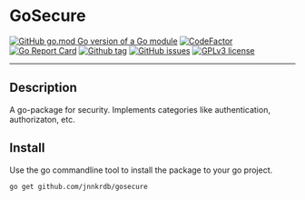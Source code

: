 # GoSecure
[![GitHub go.mod Go version of a Go module](https://img.shields.io/github/go-mod/go-version/jnnkrdb/gosecure)](https://github.com/jnnkrdb/gosecure)
[![CodeFactor](https://www.codefactor.io/repository/github/jnnkrdb/gosecure/badge)](https://www.codefactor.io/repository/github/jnnkrdb/gosecure)
[![Go Report Card](https://goreportcard.com/badge/github.com/jnnkrdb/gosecure)](https://goreportcard.com/report/github.com/jnnkrdb/gosecure)
[![Github tag](https://badgen.net/github/tag/jnnkrdb/gosecure)](https://github.com/jnnkrdb/gosecure/tags/)
[![GitHub issues](https://badgen.net/github/issues/jnnkrdb/gosecure/)](https://github.com/jnnkrdb/gosecure/issues/)
[![GPLv3 license](https://img.shields.io/badge/License-GPLv3-blue.svg)](http://perso.crans.org/besson/LICENSE.html)

---
## Description
A go-package for security. Implements categories like authentication, authorizaton, etc.

## Install
Use the go commandline tool to install the package to your go project.
```
go get github.com/jnnkrdb/gosecure
```